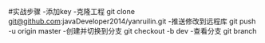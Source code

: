 #实战步骤
    -添加key
    -克隆工程  git clone  git@github.com:javaDeveloper2014/yanruilin.git
    -推送修改到远程库 git push -u origin master
    -创建并切换到分支 git checkout -b dev
	-查看分支 git branch